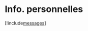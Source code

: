# Info. personnelles

[!include[messages](infopersonnelles.messages.autogen.md)]


































































































